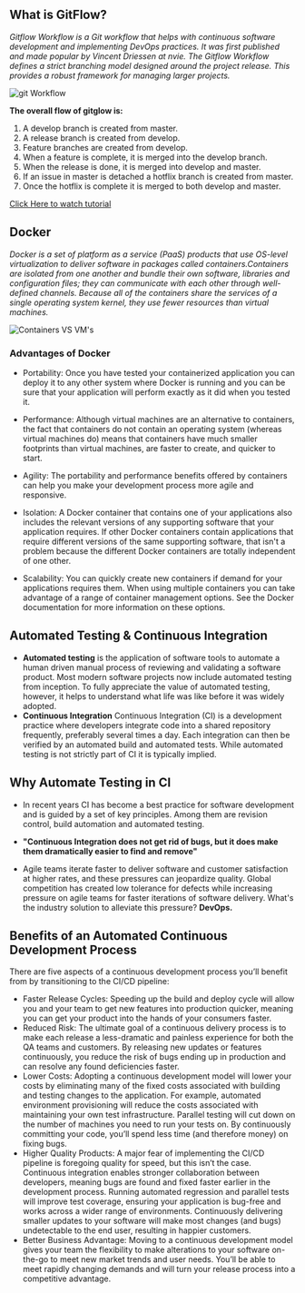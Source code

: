## What is GitFlow?

*Gitflow Workflow is a Git workflow that helps with continuous software development and implementing DevOps practices. It was first published and made popular by Vincent Driessen at nvie. The Gitflow Workflow defines a strict branching model designed around the project release. This provides a robust framework for managing larger projects.*

![git Workflow](https://wac-cdn.atlassian.com/dam/jcr:61ccc620-5249-4338-be66-94d563f2843c/05%20(2).svg?cdnVersion=1446)

**The overall flow of gitglow is:**
1. A develop branch is created from master.
2. A release branch is created from develop.
3. Feature branches are created from develop.
4. When a feature is complete, it is merged into the develop branch.
5. When the release is done, it is merged into develop and master.
6. If an issue in master is detached a hotflix branch is created from master.
7. Once the hotflix is complete it is merged to both develop and master.

[Click Here to watch tutorial](https://www.youtube.com/watch?v=gLWSJXBbJuE&t=441s)

## Docker
*Docker is a set of platform as a service (PaaS) products that use OS-level virtualization to deliver software in packages called containers.Containers are isolated from one another and bundle their own software, libraries and configuration files; they can communicate with each other through well-defined channels. Because all of the containers share the services of a single operating system kernel, they use fewer resources than virtual machines.*

![Containers VS VM's](https://www.microcontrollertips.com/wp-content/uploads/2017/01/VM-Diagram-opener.jpg)

### Advantages of Docker 

* Portability:
Once you have tested your containerized application you can deploy it to any other system where Docker is running and you can be sure that your application will perform exactly as it did when you tested it.

* Performance:
Although virtual machines are an alternative to containers, the fact that containers do not contain an operating system (whereas virtual machines do) means that containers have much smaller footprints than virtual machines, are faster to create, and quicker to start.

* Agility:
The portability and performance benefits offered by containers can help you make your development process more agile and responsive. 

* Isolation:
A Docker container that contains one of your applications also includes the relevant versions of any supporting software that your application requires. If other Docker containers contain applications that require different versions of the same supporting software, that isn't a problem because the different Docker containers are totally independent of one other.

* Scalability:
You can quickly create new containers if demand for your applications requires them. When using multiple containers you can take advantage of a range of container management options. See the Docker documentation for more information on these options.
  
## Automated Testing & Continuous Integration
* **Automated testing** is the application of software tools to automate a human driven manual process of reviewing and validating a software product. Most modern software projects now include automated testing from inception. To fully appreciate the value of automated testing, however, it helps to understand what life was like  before it was widely adopted.
* **Continuous Integration** Continuous Integration (CI) is a development practice where developers integrate code into a shared repository frequently, preferably several times a day. Each integration can then be verified by an automated build and automated tests. While automated testing is not strictly part of CI it is typically implied.

## Why Automate Testing in CI 

* In recent years CI has become a best practice for software development and is guided by a set of key principles. Among them are revision control, build automation and automated testing.

* **"Continuous Integration does not get rid of bugs, but it does make them dramatically easier to find and remove"** 

* Agile teams iterate faster to deliver software and customer satisfaction at higher rates, and these pressures can jeopardize quality. Global competition has created low tolerance for defects while increasing pressure on agile teams for faster iterations of software delivery. What's the industry solution to alleviate this pressure? **DevOps.**

## Benefits of an Automated Continuous Development Process
There are five aspects of a continuous development process you’ll benefit from by transitioning to the CI/CD pipeline:

* Faster Release Cycles: Speeding up the build and deploy cycle will allow you and your team to get new features into production quicker, meaning you can get your product into the hands of your consumers faster.
* Reduced Risk: The ultimate goal of a continuous delivery process is to make each release a less-dramatic and painless experience for both the QA teams and customers. By releasing new updates or features continuously, you reduce the risk of bugs ending up in production and can resolve any found deficiencies faster.
* Lower Costs: Adopting a continuous development model will lower your costs by eliminating many of the fixed costs associated with building and testing changes to the application. For example, automated environment provisioning will reduce the costs associated with maintaining your own test infrastructure. Parallel testing will cut down on the number of machines you need to run your tests on. By continuously committing your code, you’ll spend less time (and therefore money) on fixing bugs.
* Higher Quality Products: A major fear of implementing the CI/CD pipeline is foregoing quality for speed, but this isn’t the case. Continuous integration enables stronger collaboration between developers, meaning bugs are found and fixed faster earlier in the development process. Running automated regression and parallel tests will improve test coverage, ensuring your application is bug-free and works across a wider range of environments. Continuously delivering smaller updates to your software will make most changes (and bugs) undetectable to the end user, resulting in happier customers.
* Better Business Advantage: Moving to a continuous development model gives your team the flexibility to make alterations to your software on-the-go to meet new market trends and user needs. You’ll be able to meet rapidly changing demands and will turn your release process into a competitive advantage.

